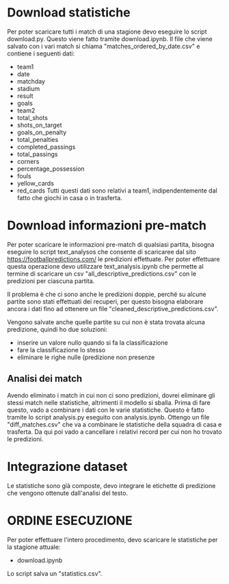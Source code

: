 # Download statistiche
Per poter scaricare tutti i match di una stagione devo eseguire lo script download.py. 
Questo viene fatto tramite download.ipynb.
Il file che viene salvato con i vari match si chiama "matches_ordered_by_date.csv" e contiene i seguenti dati:
- team1 
- date 
- matchday 
- stadium 
- result
- goals 
- team2 
- total_shots 
- shots_on_target 
- goals_on_penalty 
- total_penalties
- completed_passings 
- total_passings
- corners 
- percentage_possession
- fouls
- yellow_cards 
- red_cards
Tutti questi dati sono relativi a team1, indipendentemente dal fatto che giochi in casa o in trasferta.

# Download informazioni pre-match
Per poter scaricare le informazioni pre-match di qualsiasi partita, bisogna eseguire lo script text_analysos che consente di scaricaree dal sito https://footballpredictions.com/ le predizioni effettuate. 
Per poter effettuare questa operazione devo utilizzare text_analysis.ipynb che permette al termine di scaricare un csv "all_descriptive_predictions.csv" con le predizioni per ciascuna partita.

Il problema è che ci sono anche le predizioni doppie, perché su alcune partite sono stati effettuati dei recuperi, per questo bisogna elaborare ancora i dati fino ad ottenere un file "cleaned_descriptive_predictions.csv".

Vengono salvate anche quelle partite su cui non è stata trovata alcuna predizione, quindi ho due soluzioni: 
- inserire un valore nullo quando si fa la classificazione
- fare la classificazione lo stesso
- eliminare le righe nulle (predizione non presenze

## Analisi dei match
Avendo eliminato i match in cui non ci sono predizioni, dovrei eliminare gli stessi match nelle statistiche, altrimenti il modello si sballa.
Prima di fare questo, vado a combinare i dati con le varie statistiche. 
Questo è fatto tramite lo script analysis.py eseguito con analysis.ipynb.
Ottengo un file "diff_matches.csv" che va a combinare le statistiche della squadra di casa e trasferta.
Da qui poi vado a cancellare i relativi record per cui non ho trovato le predizioni.

# Integrazione dataset
Le statistiche sono già composte, devo integrare le etichette di predizione che vengono ottenute dall'analisi del testo.


# ORDINE ESECUZIONE
Per poter effettuare l'intero procedimento, devo scaricare le statistiche per la stagione attuale:
- download.ipynb

Lo script salva un "statistics.csv".

